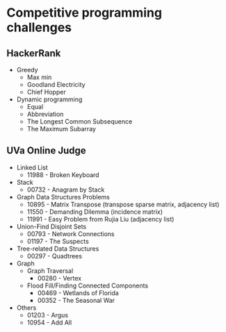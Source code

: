 # Competitive programming challenges 
## HackerRank
* Greedy
  * Max min
  * Goodland Electricity
  * Chief Hopper
* Dynamic programming  
  * Equal
  * Abbreviation
  * The Longest Common Subsequence
  * The Maximum Subarray


## UVa Online Judge
* Linked List
  * 11988 - Broken Keyboard
* Stack
  * 00732 - Anagram by Stack
* Graph Data Structures Problems
  * 10895 - Matrix Transpose (transpose sparse matrix, adjacency list)
  * 11550 - Demanding Dilemma (incidence matrix)
  * 11991 - Easy Problem from Rujia Liu (adjacency list)
* Union-Find Disjoint Sets
  * 00793 - Network Connections
  * 01197 - The Suspects
* Tree-related Data Structures
  * 00297 - Quadtrees
* Graph
  * Graph Traversal
    * 00280 - Vertex
  * Flood Fill/Finding Connected Components
    * 00469 - Wetlands of Florida
    * 00352 - The Seasonal War
* Others
  * 01203 - Argus
  * 10954 - Add All
